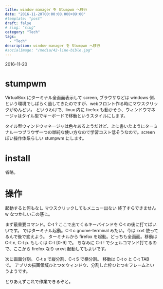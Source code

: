 ```yaml
---
title: window manager を Stumpwm へ移行
date: "2016-11-20T00:00:00.000+09:00"
#template: "post"
draft: false
# slug: "slug"
category: "Tech"
tags:
  - "Tech"
description: window manager を Stumpwm へ移行
#socialImage: "/media/42-line-bible.jpg"
---
```

2016-11-20

# stumpwm
VirtualBox にターミナル全画面表示して screen, ブラウザなどは windows 側、という環境でしばらく過してきたのですが、webフロント作る時にマウスクリックがめんどい。
というわけで、linux 内に firefox も動かそう、ウィンドウマネージャはタイル型でキーボードで移動というスタイルにします。

タイル型ウィンドウマネージャは色々あるようだけど、上に書いたようにターミナル一つブラウザ一つの単純な使い方なので学習コスト低そうなので。screen ぽい操作体系らしい stumpwm にします。

# install
省略。

# 操作
起動すると何もなし
マウスクリックしてもメニュー出ない
終了すらできませんw なつかしいこの感じ。

まず最重要コマンド。C-t ?
ここで出てくるキーバインドを C-t の後に打てばいいです。
ではターミナル起動。C-t c
gnome-terminal みたい。今は rxvt 使ってるんで後で変えよう。
ターミナルから firefox を起動。どっちも全画面。移動は C-t n, C-t p. もしくは C-t [0-9] で。
ちなみに C-t ! でシェルコマンド打てるので、ここから firefox なり urxvt 起動してもよいです。

次に画面分割。
C-t s で縦分割、C-t S で横分割。
移動は C-t o と C-t TAB で。
アプリの描画領域ひとつをウィンドウ、分割した枠ひとつをフレームというようです。

とりあえずこれで作業できるぞと。

